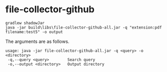 # file-collector-github

```
gradlew shadowJar
java -jar build\libs\file-collector-github-all.jar -q "extension:pdf filename:test5" -o output
```

The arguments are as follows.

```
usage: java -jar file-collector-github-all.jar -q <query> -o <directory>
 -q,--query <query>        Search query
 -o,--output <directory>   Output directory
```
